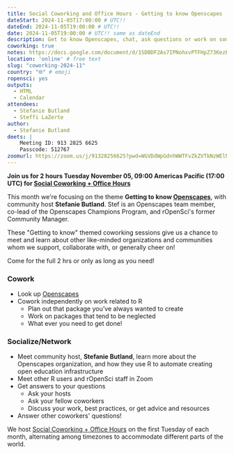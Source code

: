```yaml
---
title: Social Coworking and Office Hours - Getting to know Openscapes
dateStart: 2024-11-05T17:00:00 # UTC!!
dateEnd: 2024-11-05T19:00:00 # UTC!!
date: 2024-11-05T19:00:00 # UTC!! same as dateEnd
description: Get to know Openscapes, chat, ask questions or work on something you need to get done!
coworking: true
notes: https://docs.google.com/document/d/1SDBDF2As7IPNohxvPTFHpZ73KezE1115nqkw_aDrGZ4/edit?usp=drivesdk
location: 'online' # free text
slug: "coworking-2024-11"
country: "🌐" # emoji
ropensci: yes
outputs:
  - HTML
  - Calendar
attendees:
  - Stefanie Butland
  - Steffi LaZerte
author:
  - Stefanie Butland
deets: |
    Meeting ID: 913 2825 6625
    Passcode: 512767
zoomurl: https://zoom.us/j/91328256625?pwd=WGVDdWpGdnhWWTFvZkZVTkNzWElNQT09
---
```


<!--
```{r}
d <- lubridate::ymd_hms('2024-11-05 09:00:00', tz = 'America/Vancouver')
lubridate::with_tz(d, 'UTC')
lubridate::with_tz(d, 'America/Winnipeg')
```
-->

**Join us for 2 hours Tuesday November 05, 09:00 Americas Pacific (17:00 UTC) for 
[Social Coworking + Office Hours](/blog/2023/06/21/coworking/)**

This month we're focusing on the theme **Getting to know [Openscapes](https://openscapes.org)**,
with community host **Stefanie Butland**.
Stef is an Openscapes team member, co-lead of the Openscapes Champions Program, and rOpenSci's former Community Manager.

These "Getting to know" themed coworking sessions give us a chance to meet and
learn about other like-minded organizations and communities whom we support,
collaborate with, or generally cheer on!

Come for the full 2 hrs or only as long as you need!

### Cowork

- Look up [Openscapes](https://openscapes.org)
- Cowork independently on work related to R
    - Plan out that package you’ve always wanted to create
    - Work on packages that tend to be neglected
    - What ever you need to get done!

### Socialize/Network

- Meet community host, **Stefanie Butland**, learn more about the Openscapes organization, and how they use R to automate creating open education infrastructure
- Meet other R users and rOpenSci staff in Zoom
- Get answers to your questions
    - Ask your hosts
    - Ask your fellow coworkers
    - Discuss your work, best practices, or get advice and resources
- Answer other coworkers' questions!

We host 
[Social Coworking + Office Hours](/blog/2023/06/21/coworking/) 
on the first Tuesday of each month, alternating among timezones to 
accommodate different parts of the world.
